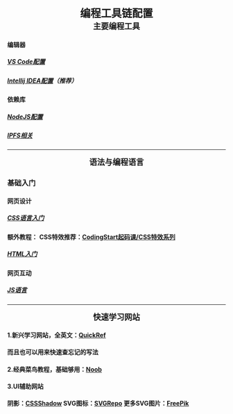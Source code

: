 <b><div align='center' ><font size='5'>编程工具链配置</font></div></b>
<b><div align='center' ><font size='4'>主要编程工具</font></div></b>
#### 编辑器
##### [VS Code配置](VSCODE配置.md)
##### [Intellij IDEA配置](IntellijIDEA配置.md)（推荐）
#### 依赖库
##### [NodeJS配置](NodeJS配置.md)
##### [IPFS相关](IPFSBase.md)


---

<b><div align='center' ><font size='4'>语法与编程语言</font></div></b>
### 基础入门
#### 网页设计
##### [CSS语言入门](CSS语言入门.md)
**额外教程：**
**CSS特效推荐：[CodingStart起码课/CSS特效系列](https://space.bilibili.com/451368848/channel/collectiondetail?sid=29606&spm_id_from=333.788.0.0)**

##### [HTML入门](HTML入门.md)
#### 网页互动
##### [JS语言](JS语言.md)


---

<b><div align='center' ><font size='4'>快速学习网站</font></div></b>

#### 1.新兴学习网站，全英文：[QuickRef](https://quickref.me/)
**而且也可以用来快速查忘记的写法**


#### 2.经典菜鸟教程，基础够用：[Noob](https://www.runoob.com/)


#### 3.UI辅助网站
   **阴影：[CSSShadow](https://getcssscan.com/css-box-shadow-examples?ref=producthunt)
   SVG图标：[SVGRepo](https://www.svgrepo.com/)
   更多SVG图片：[FreePik](https://www.freepik.com/free-photos-vectors/free-svg)**
   